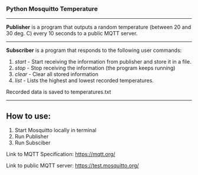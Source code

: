### Python Mosquitto Temperature 
------
**Publisher** is a program that outputs a random temperature (between 20 and 30 deg. C) every 10 seconds to a public MQTT server.

------
**Subscriber** is a program that responds to the following user commands:
1. *start* - Start receiving the information from publisher and store it in a file.
2. *stop* -  Stop receiving the information (the program keeps running)
3. *clear* - Clear all stored information 
4. *list* - Lists the highest and lowest recorded temperatures.

Recorded data is saved to temperatures.txt

------
## How to use: 
1. Start Mosquitto locally in terminal
2. Run Publisher 
3. Run Subsciber


Link to MQTT Specification:
https://mqtt.org/

Link to public MQTT server:
https://test.mosquitto.org/